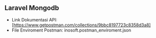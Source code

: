## Laravel Mongodb



- Link Dokumentasi API: [https://www.getpostman.com/collections/9bbc8197723c8358d3a8]
- File Enviroment Postman: inosoft.postman_enviroment.json

